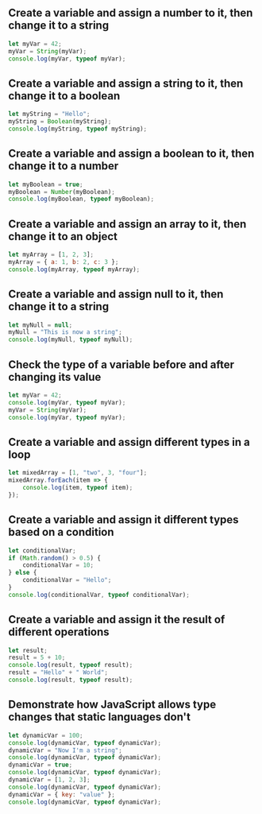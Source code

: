 
## Create a variable and assign a number to it, then change it to a string

```js
let myVar = 42;
myVar = String(myVar);
console.log(myVar, typeof myVar); 
```

## Create a variable and assign a string to it, then change it to a boolean

```js
let myString = "Hello";
myString = Boolean(myString);
console.log(myString, typeof myString);
```

## Create a variable and assign a boolean to it, then change it to a number

```js
let myBoolean = true;
myBoolean = Number(myBoolean);
console.log(myBoolean, typeof myBoolean);
```

## Create a variable and assign an array to it, then change it to an object

```js
let myArray = [1, 2, 3];
myArray = { a: 1, b: 2, c: 3 };
console.log(myArray, typeof myArray);
```

## Create a variable and assign null to it, then change it to a string

```js
let myNull = null;
myNull = "This is now a string";
console.log(myNull, typeof myNull);
```

## Check the type of a variable before and after changing its value

```js
let myVar = 42;
console.log(myVar, typeof myVar);
myVar = String(myVar);
console.log(myVar, typeof myVar);
```

## Create a variable and assign different types in a loop

```js
let mixedArray = [1, "two", 3, "four"];
mixedArray.forEach(item => {
    console.log(item, typeof item);
});
```

## Create a variable and assign it different types based on a condition

```js
let conditionalVar;
if (Math.random() > 0.5) {
    conditionalVar = 10;
} else {
    conditionalVar = "Hello";
}
console.log(conditionalVar, typeof conditionalVar);
```

## Create a variable and assign it the result of different operations

```js
let result;
result = 5 + 10;
console.log(result, typeof result);
result = "Hello" + " World";
console.log(result, typeof result);
```

## Demonstrate how JavaScript allows type changes that static languages don't

```js
let dynamicVar = 100;
console.log(dynamicVar, typeof dynamicVar);
dynamicVar = "Now I'm a string"; 
console.log(dynamicVar, typeof dynamicVar);
dynamicVar = true; 
console.log(dynamicVar, typeof dynamicVar);
dynamicVar = [1, 2, 3]; 
console.log(dynamicVar, typeof dynamicVar);
dynamicVar = { key: "value" }; 
console.log(dynamicVar, typeof dynamicVar);
```
